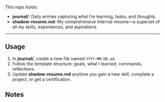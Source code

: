 This repo holds:

- **journal/**: Daily entries capturing what I’m learning, tasks, and thoughts.
- **shadow-resume.md**: My comprehensive internal resume—a superset of all my skills, experiences, and aspirations.

---

## Usage

1. In **journal/**, create a new file named `YYYY‑MM‑DD.md`.
2. Follow the template structure: goals, what I learned, commands, reflections.
3. Update **shadow-resume.md** anytime you gain a new skill, complete a project, or get a certification.

## Notes
>
<!--stackedit_data:
eyJoaXN0b3J5IjpbMTIwMDA4MTYyXX0=
-->